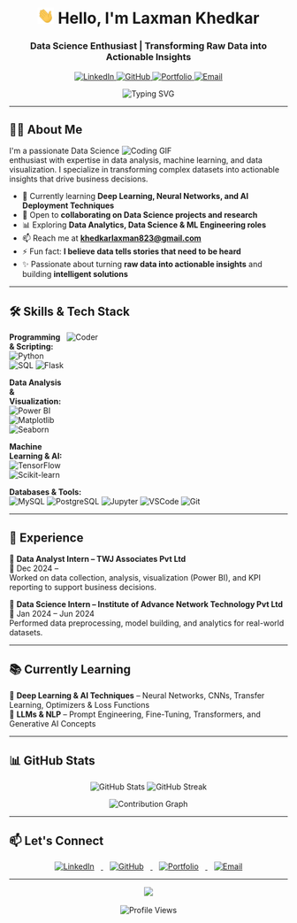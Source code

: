 <h1 align="center">
 <img src="https://github.com/Nikhil-Pandarge/Nikhil-Pandarge/blob/main/Assets/Hi.gif" width="30px"> Hello, I'm Laxman Khedkar
</h1>

<h3 align="center">Data Science Enthusiast | Transforming Raw Data into Actionable Insights</h3>

<p align="center">
  <a href="https://www.linkedin.com/in/laxman-khedkar/">
    <img src="https://img.shields.io/badge/LinkedIn-Connect-0A66C2?style=for-the-badge&logo=linkedin&logoColor=white" alt="LinkedIn">
  </a>
  <a href="https://github.com/Laxman7744">
    <img src="https://img.shields.io/badge/GitHub-Follow-181717?style=for-the-badge&logo=github&logoColor=white" alt="GitHub">
  </a>
  <a href="https://beacons.ai/laxmankhedkar">
    <img src="https://img.shields.io/badge/Portfolio-Visit-333333?style=for-the-badge&logo=vercel&logoColor=white" alt="Portfolio">
  </a>
  <a href="mailto:khedkarlaxman823@gmail.com">
    <img src="https://img.shields.io/badge/Email-Contact%20Me-D14836?style=for-the-badge&logo=gmail&logoColor=white" alt="Email">
  </a>
</p>




<p align="center">
  <img src="https://readme-typing-svg.demolab.com?font=Fira+Code&weight=600&size=22&duration=4000&pause=1000&color=22F74B&center=true&vCenter=true&width=435&lines=Data+Analyst;Data+Science;Machine+Learning+Enthusiast;AI+ML+Engineer" alt="Typing SVG" />
</p>

---

## 👨‍💻 About Me


<img align="right" src="https://media.giphy.com/media/L1R1tvI9svkIWwpVYr/giphy.gif" width="300px" alt="Coding GIF">


I'm a passionate Data Science enthusiast with expertise in data analysis, machine learning, and data visualization. I specialize in transforming complex datasets into actionable insights that drive business decisions.

- 🌱 Currently learning **Deep Learning, Neural Networks, and AI Deployment Techniques**
- 👯 Open to **collaborating on Data Science projects and research**
- 📊 Exploring **Data Analytics, Data Science & ML Engineering roles**
- 📫 Reach me at **khedkarlaxman823@gmail.com**
- ⚡ Fun fact: **I believe data tells stories that need to be heard**
- ✨ Passionate about turning **raw data into actionable insights** and building **intelligent solutions**

---

## 🛠️ Skills & Tech Stack  

<img  align="right" src="https://github.com/raghavk16/raghavk16/blob/master/coderman.gif" alt="Coder" width="400" height="250" />

**Programming & Scripting:**  
![Python](https://img.shields.io/badge/Python-3776AB?style=for-the-badge&logo=python&logoColor=white) 
![SQL](https://img.shields.io/badge/SQL-003B57?style=for-the-badge&logo=postgresql&logoColor=white) 
![Flask](https://img.shields.io/badge/Flask-000000?style=for-the-badge&logo=flask&logoColor=white)

**Data Analysis & Visualization:**  
![Power BI](https://img.shields.io/badge/PowerBI-F2C811?style=for-the-badge&logo=powerbi&logoColor=black) 
![Matplotlib](https://img.shields.io/badge/Matplotlib-0C55A5?style=for-the-badge) 
![Seaborn](https://img.shields.io/badge/Seaborn-FF6F61?style=for-the-badge)

**Machine Learning & AI:**  
![TensorFlow](https://img.shields.io/badge/TensorFlow-FF6F00?style=for-the-badge&logo=tensorflow&logoColor=white) 
![Scikit-learn](https://img.shields.io/badge/ScikitLearn-F7931E?style=for-the-badge&logo=scikitlearn&logoColor=white)

**Databases & Tools:**  
![MySQL](https://img.shields.io/badge/MySQL-4479A1?style=for-the-badge&logo=mysql&logoColor=white)
![PostgreSQL](https://img.shields.io/badge/PostgreSQL-336791?style=for-the-badge&logo=postgresql&logoColor=white)
![Jupyter](https://img.shields.io/badge/Jupyter-F37626?style=for-the-badge&logo=jupyter&logoColor=white)
![VSCode](https://img.shields.io/badge/VS%20Code-0078D4?style=for-the-badge&logo=visual-studio-code&logoColor=white)
![Git](https://img.shields.io/badge/Git-F05032?style=for-the-badge&logo=git&logoColor=white)

---

## 💼 Experience  

📌 **Data Analyst Intern – TWJ Associates Pvt Ltd**  
📆 Dec 2024 –  
Worked on data collection, analysis, visualization (Power BI), and KPI reporting to support business decisions.  

📌 **Data Science Intern – Institute of Advance Network Technology Pvt Ltd**  
📆 Jan 2024 – Jun 2024  
Performed data preprocessing, model building, and analytics for real-world datasets.  

---

## 📚 Currently Learning  
🚀 **Deep Learning & AI Techniques** – Neural Networks, CNNs, Transfer Learning, Optimizers & Loss Functions  
🤖 **LLMs & NLP** – Prompt Engineering, Fine-Tuning, Transformers, and Generative AI Concepts


---

## 📊 GitHub Stats

<p align="center">
  <img src="https://github-readme-stats.vercel.app/api?username=LaxmanKhedkar&show_icons=true&theme=radical" alt="GitHub Stats" height="165"/>
  <img src="https://github-readme-streak-stats.vercel.app?user=LaxmanKhedkar&theme=radical&hide_border=true" alt="GitHub Streak" height="165"/>
</p>

<p align="center">
  <img src="https://github-readme-activity-graph.vercel.app/graph?username=LaxmanKhedkar&theme=react-dark&hide_border=true&area=true" alt="Contribution Graph" />
</p>



---
## 📫 Let's Connect  

<p align="center">
  <a href="https://www.linkedin.com/in/laxman-khedkar/">
    <img height="40" style="margin: 0 12px;" src="https://skillicons.dev/icons?i=linkedin" alt="LinkedIn"/>
  </a>
  <a href="https://github.com/Laxman7744">
    <img height="40" style="margin: 0 12px;" src="https://skillicons.dev/icons?i=github" alt="GitHub"/>
  </a>
  <a href="https://beacons.ai/laxmankhedkar">
    <img height="40" style="margin: 0 12px;" src="https://img.icons8.com/fluency/48/domain.png" alt="Portfolio"/>
  </a>
  <a href="mailto:khedkarlaxman823@gmail.com">
    <img height="40" style="margin: 0 12px;" src="https://img.icons8.com/fluency/48/gmail-new.png" alt="Email"/>
  </a>
</p>





---

<p align="center">
  <img src="https://capsule-render.vercel.app/api?type=waving&color=0:4A90E2,100:9013FE&height=100&section=footer&text=Thanks%20for%20visiting!&fontSize=30&fontColor=ff" />
</p>


<p align="center">
  <img src="https://komarev.com/ghpvc/?username=Laxman7744&label=Profile%20Views&color=blue&style=flat" alt="Profile Views" />
</p>
